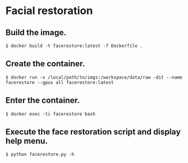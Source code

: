 # Facial restoration

## Build the image.
```shell
$ docker build -t facerestore:latest -f Dockerfile .
```

## Create the container.
```shell
$ docker run -v /local/path/to/imgs:/workspace/data/raw -dit --name facerestore --gpus all facerestore:latest
```

## Enter the container.
```shell
$ docker exec -ti facerestore bash
```


## Execute the face restoration script and display help menu.
```shell
$ python facerestore.py -h
```
